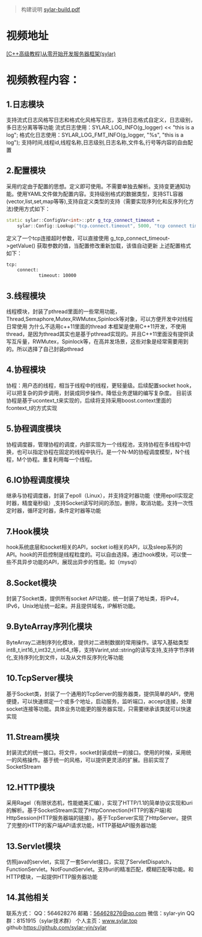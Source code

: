 > 构建说明 [sylar-build.pdf](https://shuaikai-bucket0001.oss-cn-shanghai.aliyuncs.com/pic_bed/2025_3/sylar-build.pdf)

# 视频地址
[\[C++高级教程\]从零开始开发服务器框架(sylar)](https://www.bilibili.com/video/av53602631/?from=www.sylar.top "")
# 视频教程内容：
## 1.日志模块
支持流式日志风格写日志和格式化风格写日志，支持日志格式自定义，日志级别，多日志分离等等功能
流式日志使用：SYLAR_LOG_INFO(g_logger) << "this is a log";
格式化日志使用：SYLAR_LOG_FMT_INFO(g_logger, "%s", "this is a log");
支持时间,线程id,线程名称,日志级别,日志名称,文件名,行号等内容的自由配置
## 2.配置模块
采用约定由于配置的思想。定义即可使用。不需要单独去解析。支持变更通知功能。使用YAML文件做为配置内容。支持级别格式的数据类型，支持STL容器(vector,list,set,map等等),支持自定义类型的支持（需要实现序列化和反序列化方法)使用方式如下：
```cpp
static sylar::ConfigVar<int>::ptr g_tcp_connect_timeout =
	sylar::Config::Lookup("tcp.connect.timeout", 5000, "tcp connect timeout");
```
定义了一个tcp连接超时参数，可以直接使用 g_tcp_connect_timeout->getValue() 获取参数的值，当配置修改重新加载，该值自动更新
上述配置格式如下：
```sh
tcp:
    connect:
            timeout: 10000
```
## 3.线程模块
线程模块，封装了pthread里面的一些常用功能，Thread,Semaphore,Mutex,RWMutex,Spinlock等对象，可以方便开发中对线程日常使用
为什么不适用c++11里面的thread
本框架是使用C++11开发，不使用thread，是因为thread其实也是基于pthread实现的。并且C++11里面没有提供读写互斥量，RWMutex，Spinlock等，在高并发场景，这些对象是经常需要用到的。所以选择了自己封装pthread
## 4.协程模块
协程：用户态的线程，相当于线程中的线程，更轻量级。后续配置socket hook，可以把复杂的异步调用，封装成同步操作。降低业务逻辑的编写复杂度。
目前该协程是基于ucontext_t来实现的，后续将支持采用boost.context里面的fcontext_t的方式实现
## 5.协程调度模块
协程调度器，管理协程的调度，内部实现为一个线程池，支持协程在多线程中切换，也可以指定协程在固定的线程中执行。是一个N-M的协程调度模型，N个线程，M个协程。重复利用每一个线程。
## 6.IO协程调度模块
继承与协程调度器，封装了epoll（Linux），并支持定时器功能（使用epoll实现定时器，精度毫秒级）,支持Socket读写时间的添加，删除，取消功能。支持一次性定时器，循环定时器，条件定时器等功能
## 7.Hook模块
hook系统底层和socket相关的API，socket io相关的API，以及sleep系列的API。hook的开启控制是线程粒度的。可以自由选择。通过hook模块，可以使一些不具异步功能的API，展现出异步的性能。如（mysql）
## 8.Socket模块
封装了Socket类，提供所有socket API功能，统一封装了地址类，将IPv4，IPv6，Unix地址统一起来。并且提供域名，IP解析功能。
## 9.ByteArray序列化模块
ByteArray二进制序列化模块，提供对二进制数据的常用操作。读写入基础类型int8_t,int16_t,int32_t,int64_t等，支持Varint,std::string的读写支持,支持字节序转化,支持序列化到文件，以及从文件反序列化等功能
## 10.TcpServer模块
基于Socket类，封装了一个通用的TcpServer的服务器类，提供简单的API，使用便捷，可以快速绑定一个或多个地址，启动服务，监听端口，accept连接，处理socket连接等功能。具体业务功能更的服务器实现，只需要继承该类就可以快速实现
## 11.Stream模块
封装流式的统一接口。将文件，socket封装成统一的接口。使用的时候，采用统一的风格操作。基于统一的风格，可以提供更灵活的扩展。目前实现了SocketStream
## 12.HTTP模块
采用Ragel（有限状态机，性能媲美汇编），实现了HTTP/1.1的简单协议实现和uri的解析。基于SocketStream实现了HttpConnection(HTTP的客户端)和HttpSession(HTTP服务器端的链接）。基于TcpServer实现了HttpServer。提供了完整的HTTP的客户端API请求功能，HTTP基础API服务器功能
## 13.Servlet模块
仿照java的servlet，实现了一套Servlet接口，实现了ServletDispatch，FunctionServlet。NotFoundServlet。支持uri的精准匹配，模糊匹配等功能。和HTTP模块，一起提供HTTP服务器功能
## 14.其他相关
联系方式：
 QQ：564628276
 邮箱：564628276@qq.com
 微信：sylar-yin
 QQ群：8151915（sylar技术群）
个人主页：www.sylar.top
github:https://github.com/sylar-yin/sylar
